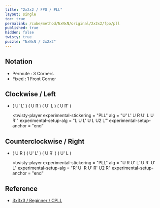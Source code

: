 ```yaml
---
title: "2x2x2 / FPO / PLL"
layout: single
toc: true
permalink: /cube/method/NxNxN/original/2x2x2/fpo/pll
published: true
hidden: false
twisty: true
puzzle: "NxNxN / 2x2x2"
---
```

<span
  id     = "cube"
  puzzle = "{{page.puzzle}}" >
</span>
<div id="test"></div>

<head>
  <base target="_blank">
</head>



## Notation

- Permute : 3 Corners
- Fixed : 1 Front Corner



## Clockwise / Left

- ( U' L' ) ( U R ) ( U' L ) ( U R' )

  <twisty-player
    experimental-stickering   = "PLL"
    alg                       = "U' L' U R U' L U R'"
    experimental-setup-alg    = "L U L' U L U2 L'"
    experimental-setup-anchor = "end"
  ></twisty-player>



## Counterclockwise / Right

- ( U R ) ( U' L' ) ( U R' ) ( U' L )

  <twisty-player
    experimental-stickering   = "PLL"
    alg                       = "U R U' L' U R' U' L"
    experimental-setup-alg    = "R' U' R U' R' U2 R"
    experimental-setup-anchor = "end"
  ></twisty-player>



## Reference

- [3x3x3 / Beginner / CPLL](/cube/method/NxNxN/original/3x3x3/beginner/cpll)

